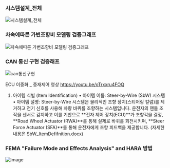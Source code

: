 ### 시스템설계_전체
![시스템설계_전체](https://github.com/user-attachments/assets/272d3ec2-2e81-4551-b6b8-c392c7225a88)

### 차속에따른 가변조향비 모델링 검증그래프
![차속에따른 가변조향비 모델링 검증그래프](https://github.com/user-attachments/assets/62fb6b4b-4d4b-43c8-916b-a0468a7c2a7a)

### CAN 통신 구현 검증래프
![can통신구현](https://github.com/user-attachments/assets/b54a87a1-e397-42d8-a33b-05cedcce5dde)

ECU 이중화 _ 중재제어 영상
https://youtu.be/oTrxxru4FOQ

1. 아이템 식별 (Item Identification)
•	아이템 이름: Steer-by-Wire (SbW) 시스템
•	아이템 설명: Steer-by-Wire 시스템은 물리적인 조향 장치(스티어링 칼럼)를 제거하고 전기 신호를 사용해 차량 바퀴를 조향하는 시스템입니다. 운전자의 핸들 조작을 센서로 감지하고 이를 기반으로 **전자 제어 장치(ECU)**가 조향각을 결정, **Road Wheel Actuator (RWA)**를 통해 실제로 바퀴를 회전시키며, **Steer Force Actuator (SFA)**를 통해 운전자에게 조향 피드백을 제공합니다.
(자세한 내용은 SbW_ItemDefifnition.docx)

###  FEMA "Failure Mode and Effects Analysis" and HARA 방법
![image](https://github.com/user-attachments/assets/7fc601bd-8c09-4e87-898e-bf1c2e495c89)
